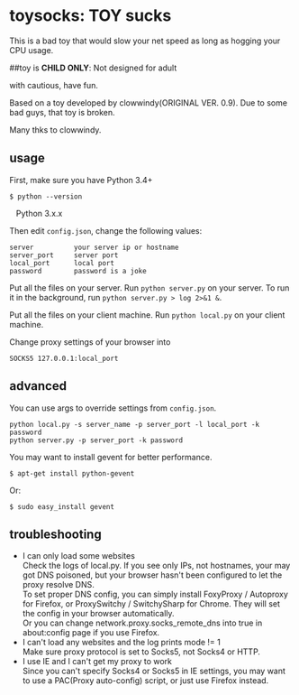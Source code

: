 toysocks: TOY sucks
====================

This is a bad toy that would slow your net speed as long as hogging your CPU usage.

##toy is <b>CHILD ONLY</b>: Not designed for adult

with cautious, have fun.


Based on a toy developed by clowwindy(ORIGINAL VER. 0.9). Due to some bad guys, that toy is broken.


Many thks to clowwindy.


usage
-----------
First, make sure you have Python 3.4+

    $ python --version
    Python 3.x.x


Then edit `config.json`, change the following values:

    server          your server ip or hostname
    server_port     server port
    local_port      local port
    password        password is a joke


Put all the files on your server. Run `python server.py` on your server. To run it in the background, run `python server.py > log 2>&1 &`.

Put all the files on your client machine. Run `python local.py` on your client machine.

Change proxy settings of your browser into

    SOCKS5 127.0.0.1:local_port


advanced
------------

You can use args to override settings from `config.json`.

    python local.py -s server_name -p server_port -l local_port -k password
    python server.py -p server_port -k password

You may want to install gevent for better performance. 

    $ apt-get install python-gevent

Or:

    $ sudo easy_install gevent

troubleshooting
---------------

* I can only load some websites  
   Check the logs of local.py. If you see only IPs, not hostnames, your may got DNS poisoned, but your browser hasn't 
    been configured to let the proxy resolve DNS.  
   To set proper DNS config, you can simply install FoxyProxy / Autoproxy for Firefox, or ProxySwitchy / SwitchySharp for 
   Chrome. They will set the config in your browser automatically.  
   Or you can change network.proxy.socks_remote_dns into true in about:config page if you use Firefox.
* I can't load any websites and the log prints mode != 1  
    Make sure proxy protocol is set to Socks5, not Socks4 or HTTP.
* I use IE and I can't get my proxy to work    
    Since you can't specify Socks4 or Socks5 in IE settings, you may want to use a PAC(Proxy auto-config) script, or 
    just use Firefox instead.

